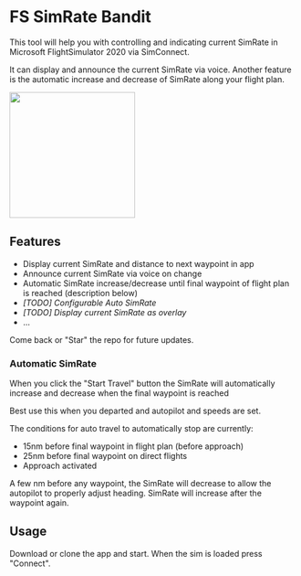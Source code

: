 # FS SimRate Bandit
This tool will help you with controlling and indicating current SimRate in Microsoft FlightSimulator 2020 via SimConnect.

It can display and announce the current SimRate via voice. Another feature is the automatic increase and decrease of SimRate along your flight plan.

<img src="https://i.imgur.com/0xm5cgx.png" width="220" />

## Features
* Display current SimRate and distance to next waypoint in app
* Announce current SimRate via voice on change
* Automatic SimRate increase/decrease until final waypoint of flight plan is reached (description below)
* _[TODO] Configurable Auto SimRate_
* _[TODO] Display current SimRate as overlay_
* ...

Come back or "Star" the repo for future updates.

### Automatic SimRate
When you click the "Start Travel" button the SimRate will automatically increase and decrease when the final waypoint is reached

Best use this when you departed and autopilot and speeds are set.

The conditions for auto travel to automatically stop are currently:
* 15nm before final waypoint in flight plan (before approach)
* 25nm before final waypoint on direct flights
* Approach activated

A few nm before any waypoint, the SimRate will decrease to allow the autopilot to properly adjust heading. SimRate will increase after the waypoint again.

## Usage
Download or clone the app and start. When the sim is loaded press "Connect".
